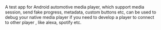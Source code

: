A test app for Android automotive media player, which support media session, send fake progress,  metadata, custom buttons etc, can be used to debug your native media player if you need to develop a player to connect to other player , like alexa, spotify etc.




